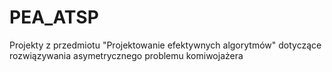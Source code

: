 # PEA_ATSP

Projekty z przedmiotu "Projektowanie efektywnych algorytmów" dotyczące rozwiązywania asymetrycznego problemu komiwojażera
